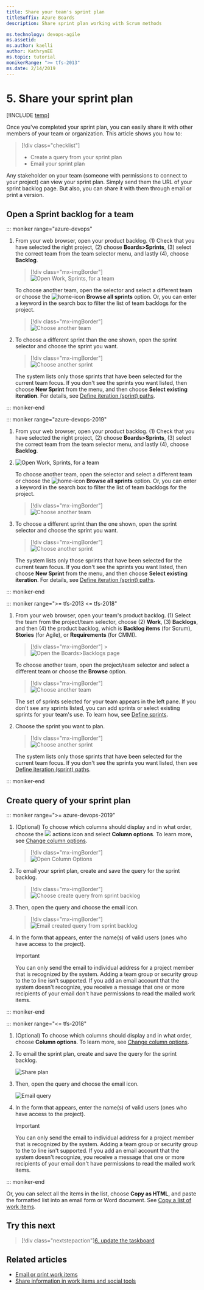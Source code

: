 ```yaml
---
title: Share your team's sprint plan
titleSuffix: Azure Boards
description: Share sprint plan working with Scrum methods

ms.technology: devops-agile
ms.assetid:
ms.author: kaelli
author: KathrynEE
ms.topic: tutorial
monikerRange: ">= tfs-2013"
ms.date: 2/14/2019
---
```


# 5. Share your sprint plan

[!INCLUDE [temp](../includes/version-vsts-tfs-all-versions.md)]

<a id="share" > </a>

Once you've completed your sprint plan, you can easily share it with other members of your team or organization. This article shows you how to:

> [!div class="checklist"]
>
> - Create a query from your sprint plan
> - Email your sprint plan

Any stakeholder on your team (someone with permissions to connect to your project) can view your sprint plan. Simply send them the URL of your sprint backlog page. But also, you can share it with them through email or print a version.

## Open a Sprint backlog for a team

::: moniker range="azure-devops"

1. From your web browser, open your product backlog. (1) Check that you have selected the right project, (2) choose **Boards>Sprints**, (3) select the correct team from the team selector menu, and lastly (4), choose **Backlog**.

   > [!div class="mx-imgBorder"]  
   > ![Open Work, Sprints, for a team](media/add-tasks/open-sprint-backlog-s155-co.png)

   To choose another team, open the selector and select a different team or choose the ![home-icon](../../media/icons/home-icon.png) **Browse all sprints** option. Or, you can enter a keyword in the search box to filter the list of team backlogs for the project.

   > [!div class="mx-imgBorder"]  
   > ![Choose another team](media/add-tasks/team-selector-sprints-agile.png)

2. To choose a different sprint than the one shown, open the sprint selector and choose the sprint you want.

   > [!div class="mx-imgBorder"]  
   > ![Choose another sprint](media/add-tasks/select-specific-sprint-agile.png)

   The system lists only those sprints that have been selected for the current team focus. If you don't see the sprints you want listed, then choose **New Sprint** from the menu, and then choose **Select existing iteration**. For details, see [Define iteration (sprint) paths](../../organizations/settings/set-iteration-paths-sprints.md).

::: moniker-end

::: moniker range="azure-devops-2019"

1. From your web browser, open your product backlog. (1) Check that you have selected the right project, (2) choose **Boards>Sprints**, (3) select the correct team from the team selector menu, and lastly (4), choose **Backlog**.

1. ![Open Work, Sprints, for a team](media/add-tasks/open-sprints-backlog-agile.png)

   To choose another team, open the selector and select a different team or choose the ![home-icon](../../media/icons/home-icon.png) **Browse all sprints** option. Or, you can enter a keyword in the search box to filter the list of team backlogs for the project.

   > [!div class="mx-imgBorder"]  
   > ![Choose another team](media/add-tasks/team-selector-sprints-agile.png)

1. To choose a different sprint than the one shown, open the sprint selector and choose the sprint you want.

   > [!div class="mx-imgBorder"]  
   > ![Choose another sprint](media/add-tasks/select-specific-sprint-agile.png)

   The system lists only those sprints that have been selected for the current team focus. If you don't see the sprints you want listed, then choose **New Sprint** from the menu, and then choose **Select existing iteration**. For details, see [Define iteration (sprint) paths](../../organizations/settings/set-iteration-paths-sprints.md).

::: moniker-end

::: moniker range=">= tfs-2013 <= tfs-2018"

1. From your web browser, open your team's product backlog. (1) Select the team from the project/team selector, choose (2) **Work**, (3) **Backlogs**, and then (4) the product backlog, which is **Backlog items** (for Scrum), **Stories** (for Agile), or **Requirements** (for CMMI).

   > [!div class="mx-imgBorder"] > ![Open the Boards>Backlogs page](media/assign-items-sprint/open-work-backlogs-standard.png)

   To choose another team, open the project/team selector and select a different team or choose the **Browse** option.

   > [!div class="mx-imgBorder"]  
   > ![Choose another team](media/assign-items-sprint/team-selector-backlogs-standard.png)

   The set of sprints selected for your team appears in the left pane. If you don't see any sprints listed, you can add sprints or select existing sprints for your team's use. To learn how, see [Define sprints](define-sprints.md).

1. Choose the sprint you want to plan.

   > [!div class="mx-imgBorder"]  
   > ![Choose another sprint](media/add-tasks/choose-sprint-standard.png)

   The system lists only those sprints that have been selected for the current team focus. If you don't see the sprints you want listed, then see [Define iteration (sprint) paths](../../organizations/settings/set-iteration-paths-sprints.md).

::: moniker-end

## Create query of your sprint plan

::: moniker range=">= azure-devops-2019"

1. (Optional) To choose which columns should display and in what order, choose the ![ ](../../media/icons/actions-icon.png) actions icon and select **Column options**. To learn more, see [Change column options](../backlogs/set-column-options.md).

   > [!div class="mx-imgBorder"]  
   > ![Open Column Options](media/assign-items-sprint/open-work-backlogs-column-options-agile.png)

1. To email your sprint plan, create and save the query for the sprint backlog.

   > [!div class="mx-imgBorder"]  
   > ![Choose create query from sprint backlog](media/share-plan/create-query-agile.png)

1. Then, open the query and choose the email icon.

   > [!div class="mx-imgBorder"]  
   > ![Email created query from sprint backlog](media/share-plan/email-query-agile.png)

1. In the form that appears, enter the name(s) of valid users (ones who have access to the project).

   > [!IMPORTANT]  
   > You can only send the email to individual address for a project member that is recognized by the system. Adding a team group or security group to the to line isn't supported. If you add an email account that the system doesn't recognize, you receive a message that one or more recipients of your email don't have permissions to read the mailed work items.

::: moniker-end

::: moniker range="<= tfs-2018"

1. (Optional) To choose which columns should display and in what order, choose **Column options**. To learn more, see [Change column options](../backlogs/set-column-options.md).

1. To email the sprint plan, create and save the query for the sprint backlog.

   ![Share plan](media/share-plan/create-query-standard.png)

1. Then, open the query and choose the email icon.

   ![Email query](media/IC795975.png)

1. In the form that appears, enter the name(s) of valid users (ones who have access to the project).

   > [!IMPORTANT]  
   > You can only send the email to individual address for a project member that is recognized by the system. Adding a team group or security group to the to line isn't supported. If you add an email account that the system doesn't recognize, you receive a message that one or more recipients of your email don't have permissions to read the mailed work items.

::: moniker-end

Or, you can select all the items in the list, choose **Copy as HTML**, and paste the formatted list into an email form or Word document. See [Copy a list of work items](../backlogs/copy-list.md?toc=/azure/devops/boards/sprints/toc.json&bc=/azure/devops/boards/sprints/breadcrumb/toc.json).

## Try this next

> [!div class="nextstepaction"][6. update the taskboard](task-board.md)

## Related articles

- [Email or print work items](../work-items/email-work-items.md)
- [Share information in work items and social tools](../queries/share-plans.md)
